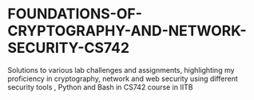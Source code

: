# FOUNDATIONS-OF-CRYPTOGRAPHY-AND-NETWORK-SECURITY-CS742
Solutions to various lab challenges and assignments, highlighting my proficiency in cryptography, network and web security using different security tools , Python and Bash in CS742 course in IITB
